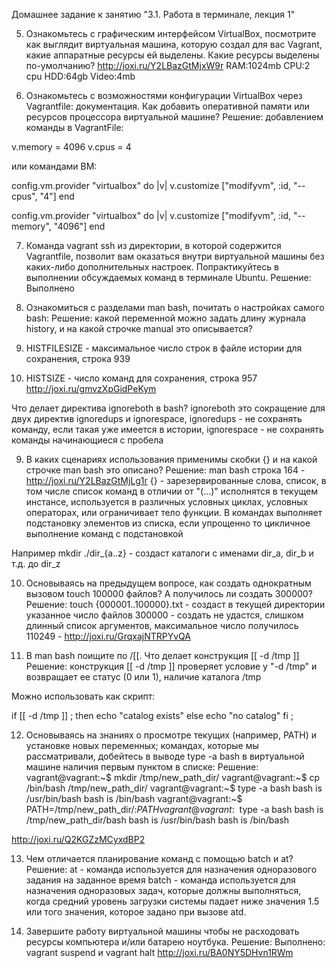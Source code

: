 Домашнее задание к занятию "3.1. Работа в терминале, лекция 1"

5. Ознакомьтесь с графическим интерфейсом VirtualBox, посмотрите как выглядит виртуальная машина, которую создал для вас Vagrant, 
какие аппаратные ресурсы ей выделены. Какие ресурсы выделены по-умолчанию?
 http://joxi.ru/Y2LBazGtMjxW9r
RAM:1024mb
CPU:2 cpu
HDD:64gb
Video:4mb

6. Ознакомьтесь с возможностями конфигурации VirtualBox через Vagrantfile: документация. Как добавить оперативной памяти или ресурсов процессора виртуальной машине?
Решение:
добавлением команды в VagrantFile:

  v.memory = 4096
  v.cpus = 4

или командами ВМ:

   config.vm.provider "virtualbox" do |v|
v.customize ["modifyvm", :id, "--cpus", "4"]
end
   
   config.vm.provider "virtualbox" do |v|
v.customize ["modifyvm", :id, "--memory", "4096"]
end

7. Команда vagrant ssh из директории, в которой содержится Vagrantfile, позволит вам оказаться внутри виртуальной машины без каких-либо дополнительных настроек. 
Попрактикуйтесь в выполнении обсуждаемых команд в терминале Ubuntu.
Решение:
Выполнено    

8. Ознакомиться с разделами man bash, почитать о настройках самого bash:
Решение: какой переменной можно задать длину журнала history, и на какой строчке manual это описывается?
1. HISTFILESIZE - максимальное число строк в файле истории для сохранения, строка 939
2. HISTSIZE - число команд для сохранения, строка 957 
 http://joxi.ru/gmvzXpGidPeKym

Что делает директива ignoreboth в bash?
ignoreboth это сокращение для двух директив ignoredups и ignorespace, 
 ignoredups - не сохранять команду, если такая уже имеется в истории,
 ignorespace - не сохранять команды начинающиеся с пробела
   
9. В каких сценариях использования применимы скобки {} и на какой строчке man bash это описано?
Решение:
man bash строка 164 - http://joxi.ru/Y2LBazGtMjLg1r
{} - зарезервированные слова, список, в том числе список команд в отличии от "(...)" исполнятся в текущем инстансе, 
используется в различных условных циклах, условных операторах, или ограничивает тело функции.
В командах выполняет подстановку элементов из списка, если упрощенно то цикличное выполнение команд с подстановкой
 
Например mkdir ./dir_{a..z} - создаст каталоги с именами dir_a, dir_b и т.д. до dir_z

10. Основываясь на предыдущем вопросе, как создать однократным вызовом touch 100000 файлов? А получилось ли создать 300000?
Решение:
touch {000001..100000}.txt - создаст в текущей директории указанное число файлов
300000 - создать не удастся, слишком длинный список аргументов, максимальное число получилось 110249 - http://joxi.ru/GrqxajNTRPYvQA

11. В man bash поищите по /\[\[. Что делает конструкция [[ -d /tmp ]]
Решение:
конструкция [[ -d /tmp ]] проверяет условие у "-d /tmp" и возвращает ее статус (0 или 1), наличие каталога /tmp

Можно использовать как скрипт:

if [[ -d /tmp ]] ; then
    echo "catalog exists"
else
    echo "no catalog"
fi ;

12. Основываясь на знаниях о просмотре текущих (например, PATH) и установке новых переменных; командах, которые мы рассматривали, добейтесь в выводе type -a bash в виртуальной машине наличия первым пунктом в списке:
Решение:
vagrant@vagrant:~$ mkdir /tmp/new_path_dir/
vagrant@vagrant:~$ cp /bin/bash /tmp/new_path_dir/
vagrant@vagrant:~$ type -a bash
bash is /usr/bin/bash
bash is /bin/bash
vagrant@vagrant:~$ PATH=/tmp/new_path_dir/:$PATH
vagrant@vagrant:~$ type -a bash
bash is /tmp/new_path_dir/bash
bash is /usr/bin/bash
bash is /bin/bash

http://joxi.ru/Q2KGZzMCyxdBP2

13. Чем отличается планирование команд с помощью batch и at?
Решение:
at - команда используется для назначения одноразового задания на заданное время 
batch - команда используется для назначения одноразовых задач, которые должны выполняться, когда средний уровень загрузки системы падает ниже значения 1.5 или того значения, которое задано при вызове atd.

14. Завершите работу виртуальной машины чтобы не расходовать ресурсы компьютера и/или батарею ноутбука.
Решение:
Выполнено: vagrant suspend и vagrant halt http://joxi.ru/BA0NY5DHvn1RWm
